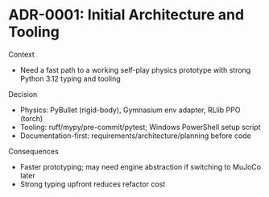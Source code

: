 # ADR-0001: Initial Architecture and Tooling

Context

- Need a fast path to a working self-play physics prototype with strong Python 3.12 typing and tooling

Decision

- Physics: PyBullet (rigid-body), Gymnasium env adapter, RLlib PPO (torch)
- Tooling: ruff/mypy/pre-commit/pytest; Windows PowerShell setup script
- Documentation-first: requirements/architecture/planning before code

Consequences

- Faster prototyping; may need engine abstraction if switching to MuJoCo later
- Strong typing upfront reduces refactor cost
